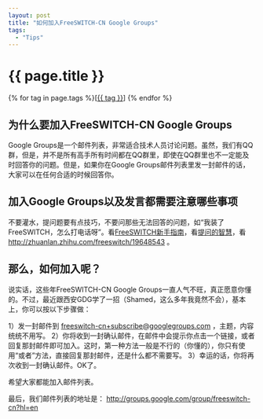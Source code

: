 ```yaml
---
layout: post
title: "如何加入FreeSWITCH-CN Google Groups"
tags:
  - "Tips"
---
```


# {{ page.title }}

<div class="tags">
{% for tag in page.tags %}[<a class="tag" href="/tags.html#{{ tag }}">{{ tag }}</a>] {% endfor %}
</div>

## 为什么要加入FreeSWITCH-CN Google Groups

Google Groups是一个邮件列表，非常适合技术人员讨论问题。虽然，我们有QQ群，但是，并不是所有高手所有时间都在QQ群里，即使在QQ群里也不一定能及时回答你的问题。但是，如果你在Google Groups邮件列表里发一封邮件的话，大家可以在任何合适的时候回答你。

## 加入Google Groups以及发言都需要注意哪些事项

不要灌水，提问题要有点技巧，不要问那些无法回答的问题，如“我装了FreeSWITCH，怎么打电话呀”。看[FreeSWITCH新手指南](/2009/11/08/freeswitch-xin-shou-zhi-nan.html)，看[提问的智慧](http://www.beiww.com/doc/oss/smart-questions.html)，看 <http://zhuanlan.zhihu.com/freeswitch/19648543> 。

## 那么，如何加入呢？

说实话，这些年FreeSWITCH-CN Google Groups一直人气不旺，真正愿意你懂的。不过，最近跟西安GDG学了一招（Shamed，这么多年我竟然不会），基本上，你可以按以下步骤做：

1）发一封邮件到 freeswitch-cn+subscribe@googlegroups.com ，主题，内容统统不用写。
2）你将收到一封确认邮件，在邮件中会提示你点击一个链接，或者回复那封邮件即可加入。这时，第一种方法一般是不行的（你懂的），你只有使用“或者”方法，直接回复那封邮件，还是什么都不需要写。
3）幸运的话，你将再次收到一封确认邮件。OK了。

希望大家都能加入邮件列表。

最后，我们邮件列表的地址是： <http://groups.google.com/group/freeswitch-cn?hl=en>

